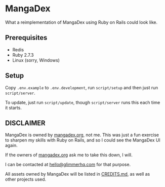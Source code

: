 # MangaDex

What a reimplementation of MangaDex using Ruby on Rails could look like.

## Prerequisites

- Redis
- Ruby 2.7.3
- Linux (sorry, Windows)

## Setup

Copy `.env.example` to `.env.development`, run `script/setup` and then just run `script/server`.

To update, just run `script/update`, though `script/server` runs this each time it
starts.

## DISCLAIMER

MangaDex is owned by [mangadex.org], not me. This was just a fun exercise to sharpen
my skills with Ruby on Rails, and so I could see the MangaDex UI again.

If the owners of [mangadex.org] ask me to take this down, I will.

I can be contacted at <hello@glimmerhq.com> for that purpose.

All assets owned by MangaDex will be listed in [CREDITS.md](CREDITS.md), as well as other
projects used.

[mangadex.org]: https://mangadex.org
